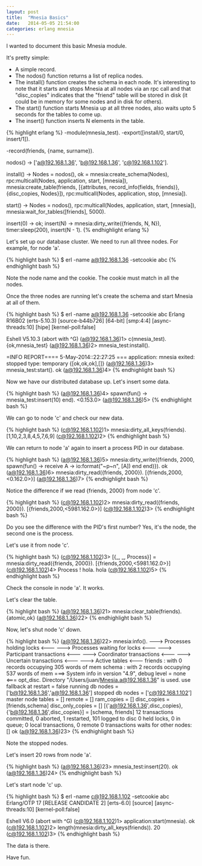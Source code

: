 ```yaml
---
layout: post
title:  "Mnesia Basics"
date:   2014-05-05 21:54:00
categories: erlang mnesia
---
```


I wanted to document this basic Mnesia module.

It's pretty simple:

* A simple record.
* The nodos() function returns a list of replica nodes.
* The install() function creates the schema in each node. It's
interesting to note that it starts and stops Mnesia at all nodes
via an rpc call and that "disc_copies" indicates that the "friend"
table will be stored in disk (it could be in memory for some nodes and
in disk for others).
* The start() function starts Mnesia up at all three nodes, also
waits upto 5 seconds for the tables to come up.
* The insert() function inserts N elements in the table.


{% highlight erlang %}
-module(mnesia_test).
-export([install/0, start/0, insert/1]).

-record(friends, {name, surname}).

nodos() ->
    ['a@192.168.1.36', 'b@192.168.1.36', 'c@192.168.1.102'].

install() ->
    Nodes = nodos(),
    ok = mnesia:create_schema(Nodes),
    rpc:multicall(Nodes, application, start, [mnesia]),
    mnesia:create_table(friends,
                        [{attributes, record_info(fields, friends)},
                         {disc_copies, Nodes}]),
    rpc:multicall(Nodes, application, stop, [mnesia]).

start() ->
    Nodes = nodos(),
    rpc:multicall(Nodes, application, start, [mnesia]),
    mnesia:wait_for_tables([friends], 5000).

insert(0) ->
    ok;
insert(N) ->
    mnesia:dirty_write({friends, N, N}),
    timer:sleep(200),
    insert(N - 1).
{% endhighlight erlang %}

Let's set up our database cluster. We need to run all three nodes.
For example, for node 'a'.

{% highlight bash %}
$ erl -name a@192.168.1.36 -setcookie abc
{% endhighlight bash %}

Note the node name and the cookie. The cookie must match in all the nodes.

Once the three nodes are running let's create the schema and
start Mnesia at all of them.

{% highlight bash %}
$ erl -name a@192.168.1.36 -setcookie abc
Erlang R16B02 (erts-5.10.3) [source-b44b726] [64-bit] [smp:4:4] [async-threads:10] [hipe] [kernel-poll:false]

Eshell V5.10.3  (abort with ^G)
(a@192.168.1.36)1> c(mnesia_test).
{ok,mnesia_test}
(a@192.168.1.36)2> mnesia_test:install().

=INFO REPORT==== 5-May-2014::22:27:25 ===
    application: mnesia
    exited: stopped
    type: temporary
{[ok,ok,ok],[]}
(a@192.168.1.36)3> mnesia_test:start().
ok
(a@192.168.1.36)4>
{% endhighlight bash %}

Now we have our distributed database up. Let's insert some data.

{% highlight bash %}
(a@192.168.1.36)4> spawn(fun() -> mnesia_test:insert(10) end).
<0.153.0>
(a@192.168.1.36)5>
{% endhighlight bash %}

We can go to node 'c' and check our new data.

{% highlight bash %}
(c@192.168.1.102)1> mnesia:dirty_all_keys(friends).
[1,10,2,3,8,4,5,7,6,9]
(c@192.168.1.102)2>
{% endhighlight bash %}

We can return to node 'a' again to insert a process PID in our
database.

{% highlight bash %}
(a@192.168.1.36)5> mnesia:dirty_write({friends, 2000, spawn(fun() -> receive A -> io:format("~p~n", [A]) end end)}).
ok
(a@192.168.1.36)6> mnesia:dirty_read({friends, 2000}).
[{friends,2000,<0.162.0>}]
(a@192.168.1.36)7>
{% endhighlight bash %}

Notice the difference if we read {friends, 2000} from node 'c'.

{% highlight bash %}
(c@192.168.1.102)2> mnesia:dirty_read({friends, 2000}).
[{friends,2000,<5981.162.0>}]
(c@192.168.1.102)3>
{% endhighlight bash %}

Do you see the difference with the PID's first number? Yes, it's the node,
the second one is the process.

Let's use it from node 'c'.

{% highlight bash %}
(c@192.168.1.102)3> [{_, _, Process}] = mnesia:dirty_read({friends, 2000}).
[{friends,2000,<5981.162.0>}]
(c@192.168.1.102)4> Process ! hola.
hola
(c@192.168.1.102)5>
{% endhighlight bash %}

Check the console in node 'a'. It works.

Let's clear the table.

{% highlight bash %}
(a@192.168.1.36)21> mnesia:clear_table(friends).
{atomic,ok}
(a@192.168.1.36)22>
{% endhighlight bash %}

Now, let's shut node 'c' down.

{% highlight bash %}
(a@192.168.1.36)22> mnesia:info().
---> Processes holding locks <---
---> Processes waiting for locks <---
---> Participant transactions <---
---> Coordinator transactions <---
---> Uncertain transactions <---
---> Active tables <---
friends        : with 0        records occupying 305      words of mem
schema         : with 2        records occupying 537      words of mem
===> System info in version "4.9", debug level = none <===
opt_disc. Directory "/Users/juan/Mnesia.a@192.168.1.36" is used.
use fallback at restart = false
running db nodes   = ['b@192.168.1.36','a@192.168.1.36']
stopped db nodes   = ['c@192.168.1.102']
master node tables = []
remote             = []
ram_copies         = []
disc_copies        = [friends,schema]
disc_only_copies   = []
[{'a@192.168.1.36',disc_copies},{'b@192.168.1.36',disc_copies}] = [schema,
                                                                   friends]
12 transactions committed, 0 aborted, 1 restarted, 101 logged to disc
0 held locks, 0 in queue; 0 local transactions, 0 remote
0 transactions waits for other nodes: []
ok
(a@192.168.1.36)23>
{% endhighlight bash %}

Note the stopped nodes.

Let's insert 20 rows from node 'a'.

{% highlight bash %}
(a@192.168.1.36)23> mnesia_test:insert(20).
ok
(a@192.168.1.36)24>
{% endhighlight bash %}

Let's start node 'c' up.

{% highlight bash %}
$ erl -name c@192.168.1.102 -setcookie abc
Erlang/OTP 17 [RELEASE CANDIDATE 2] [erts-6.0] [source] [async-threads:10] [kernel-poll:false]

Eshell V6.0  (abort with ^G)
(c@192.168.1.102)1> application:start(mnesia).
ok
(c@192.168.1.102)2> length(mnesia:dirty_all_keys(friends)).
20
(c@192.168.1.102)3>
{% endhighlight bash %}

The data is there.

Have fun.

